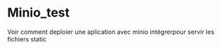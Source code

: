 # Minio_test
Voir comment deploier une aplication avec minio intégrerpour servir les fichiers static
